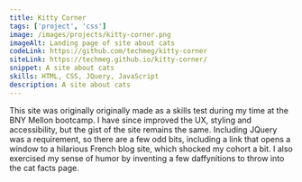 ```yaml
---
title: Kitty Corner
tags: ['project', 'css']
image: /images/projects/kitty-corner.png
imageAlt: Landing page of site about cats
codeLink: https://github.com/techmeg/kitty-corner
siteLink: https://techmeg.github.io/kitty-corner/
snippet: A site about cats
skills: HTML, CSS, JQuery, JavaScript
description: A site about cats
---
```


This site was originally originally made as a skills test during my time at the BNY Mellon bootcamp. I have since improved the UX, styling and accessibility, but the gist of the site remains the same. Including JQuery was a requirement, so there are a few odd bits, including a link that opens a window to a hilarious French blog site, which shocked my cohort a bit. I also exercised my sense of humor by inventing a few daffynitions to throw into the cat facts page.
